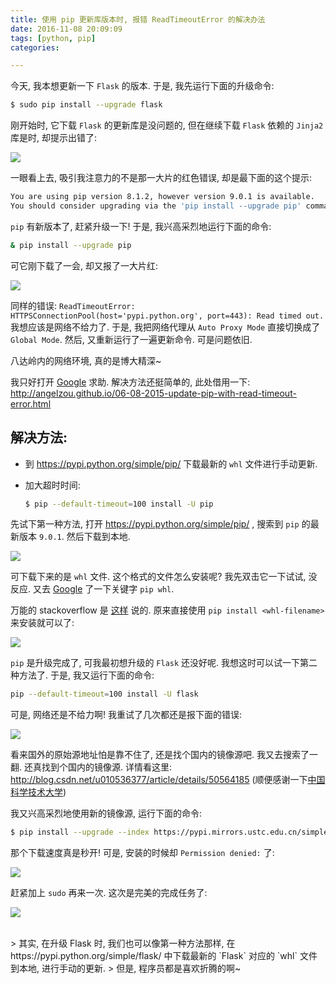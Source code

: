 ```yaml
---
title: 使用 pip 更新库版本时, 报错 ReadTimeoutError 的解决办法
date: 2016-11-08 20:09:09
tags: [python, pip]
categories:

---
```



今天, 我本想更新一下 `Flask` 的版本. 于是, 我先运行下面的升级命令: 

``` bash
$ sudo pip install --upgrade flask
```

刚开始时, 它下载 `Flask` 的更新库是没问题的, 但在继续下载 `Flask` 依赖的 `Jinja2` 库是时, 却提示出错了:

<!-- more -->

![](http://ofn2gftwa.bkt.clouddn.com/pip-upgrade-raise-read-timeout-error-001.png)

一眼看上去, 吸引我注意力的不是那一大片的红色错误, 却是最下面的这个提示:

``` bash
You are using pip version 8.1.2, however version 9.0.1 is available.
You should consider upgrading via the 'pip install --upgrade pip' command.
```

`pip` 有新版本了, 赶紧升级一下! 于是, 我兴高采烈地运行下面的命令:

``` bash
& pip install --upgrade pip
```

可它刚下载了一会, 却又报了一大片红:

![](http://ofn2gftwa.bkt.clouddn.com/pip-upgrade-raise-read-timeout-error-002.png)

同样的错误: `ReadTimeoutError: HTTPSConnectionPool(host='pypi.python.org', port=443): Read timed out.`
我想应该是网络不给力了. 于是, 我把网络代理从 `Auto Proxy Mode` 直接切换成了 `Global Mode`. 然后, 又重新运行了一遍更新命令. 可是问题依旧.

八达岭内的网络环境, 真的是博大精深~

我只好打开 [Google](https://www.google.com) 求助. 解决方法还挺简单的, 此处借用一下:
http://angelzou.github.io/06-08-2015-update-pip-with-read-timeout-error.html

## 解决方法:
* 到 https://pypi.python.org/simple/pip/ 下载最新的 `whl` 文件进行手动更新.
* 加大超时时间:

  ``` bash
  $ pip --default-timeout=100 install -U pip
  ```

先试下第一种方法, 打开 https://pypi.python.org/simple/pip/ , 搜索到 `pip` 的最新版本 `9.0.1`. 然后下载到本地.

![](http://ofn2gftwa.bkt.clouddn.com/pip-upgrade-raise-read-timeout-error-003.png)

可下载下来的是 `whl` 文件. 这个格式的文件怎么安装呢? 我先双击它一下试试, 没反应. 又去 [Google](https://www.google.com) 了一下关键字 `pip whl`.

万能的 stackoverflow 是 [这样](http://stackoverflow.com/questions/27885397/how-do-i-install-a-python-package-with-a-whl-file) 说的.
原来直接使用 `pip install <whl-filename>` 来安装就可以了:

![](http://ofn2gftwa.bkt.clouddn.com/pip-upgrade-raise-read-timeout-error-004.png)

`pip` 是升级完成了, 可我最初想升级的 `Flask` 还没好呢. 我想这时可以试一下第二种方法了. 于是, 我又运行下面的命令:

``` bash
pip --default-timeout=100 install -U flask
```

可是, 网络还是不给力啊! 我重试了几次都还是报下面的错误:

![](http://ofn2gftwa.bkt.clouddn.com/pip-upgrade-raise-read-timeout-error-005.png)

看来国外的原始源地址怕是靠不住了, 还是找个国内的镜像源吧. 我又去搜索了一翻. 还真找到个国内的镜像源. 详情看这里: http://blog.csdn.net/u010536377/article/details/50564185 (顺便感谢一下[中国科学技术大学](http://www.ustc.edu.cn))

我又兴高采烈地使用新的镜像源, 运行下面的命令: 

``` bash
$ pip install --upgrade --index https://pypi.mirrors.ustc.edu.cn/simple/ flask
```

那个下载速度真是秒开! 可是, 安装的时候却 `Permission denied:` 了:

![](http://ofn2gftwa.bkt.clouddn.com/pip-upgrade-raise-read-timeout-error-006.png)

赶紧加上 `sudo` 再来一次. 这次是完美的完成任务了:

![](http://ofn2gftwa.bkt.clouddn.com/pip-upgrade-raise-read-timeout-error-007.png)

<br/>
> 其实, 在升级 Flask 时, 我们也可以像第一种方法那样, 在 https://pypi.python.org/simple/flask/ 中下载最新的 `Flask` 对应的 `whl` 文件到本地, 进行手动的更新.
> 但是, 程序员都是喜欢折腾的啊~